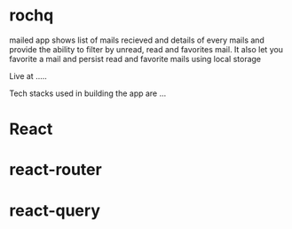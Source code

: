 # rochq
mailed app  shows list of mails recieved and details of every mails and provide the ability to filter by unread, read and favorites mail.
It also let you favorite a mail and persist read and favorite mails using local storage

Live at .....

Tech stacks used in building the app are ...

# React
# react-router
# react-query
